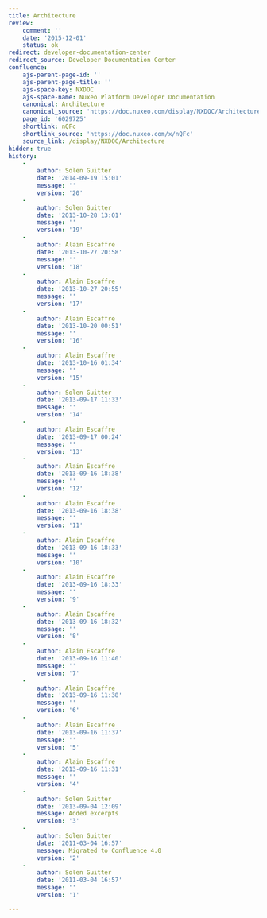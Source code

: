```yaml
---
title: Architecture
review:
    comment: ''
    date: '2015-12-01'
    status: ok
redirect: developer-documentation-center
redirect_source: Developer Documentation Center
confluence:
    ajs-parent-page-id: ''
    ajs-parent-page-title: ''
    ajs-space-key: NXDOC
    ajs-space-name: Nuxeo Platform Developer Documentation
    canonical: Architecture
    canonical_source: 'https://doc.nuxeo.com/display/NXDOC/Architecture'
    page_id: '6029725'
    shortlink: nQFc
    shortlink_source: 'https://doc.nuxeo.com/x/nQFc'
    source_link: /display/NXDOC/Architecture
hidden: true
history:
    -
        author: Solen Guitter
        date: '2014-09-19 15:01'
        message: ''
        version: '20'
    -
        author: Solen Guitter
        date: '2013-10-28 13:01'
        message: ''
        version: '19'
    -
        author: Alain Escaffre
        date: '2013-10-27 20:58'
        message: ''
        version: '18'
    -
        author: Alain Escaffre
        date: '2013-10-27 20:55'
        message: ''
        version: '17'
    -
        author: Alain Escaffre
        date: '2013-10-20 00:51'
        message: ''
        version: '16'
    -
        author: Alain Escaffre
        date: '2013-10-16 01:34'
        message: ''
        version: '15'
    -
        author: Solen Guitter
        date: '2013-09-17 11:33'
        message: ''
        version: '14'
    -
        author: Alain Escaffre
        date: '2013-09-17 00:24'
        message: ''
        version: '13'
    -
        author: Alain Escaffre
        date: '2013-09-16 18:38'
        message: ''
        version: '12'
    -
        author: Alain Escaffre
        date: '2013-09-16 18:38'
        message: ''
        version: '11'
    -
        author: Alain Escaffre
        date: '2013-09-16 18:33'
        message: ''
        version: '10'
    -
        author: Alain Escaffre
        date: '2013-09-16 18:33'
        message: ''
        version: '9'
    -
        author: Alain Escaffre
        date: '2013-09-16 18:32'
        message: ''
        version: '8'
    -
        author: Alain Escaffre
        date: '2013-09-16 11:40'
        message: ''
        version: '7'
    -
        author: Alain Escaffre
        date: '2013-09-16 11:38'
        message: ''
        version: '6'
    -
        author: Alain Escaffre
        date: '2013-09-16 11:37'
        message: ''
        version: '5'
    -
        author: Alain Escaffre
        date: '2013-09-16 11:31'
        message: ''
        version: '4'
    -
        author: Solen Guitter
        date: '2013-09-04 12:09'
        message: Added excerpts
        version: '3'
    -
        author: Solen Guitter
        date: '2011-03-04 16:57'
        message: Migrated to Confluence 4.0
        version: '2'
    -
        author: Solen Guitter
        date: '2011-03-04 16:57'
        message: ''
        version: '1'

---
```

